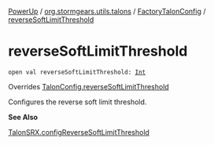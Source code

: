 [PowerUp](../../index.md) / [org.stormgears.utils.talons](../index.md) / [FactoryTalonConfig](index.md) / [reverseSoftLimitThreshold](./reverse-soft-limit-threshold.md)

# reverseSoftLimitThreshold

`open val reverseSoftLimitThreshold: `[`Int`](https://kotlinlang.org/api/latest/jvm/stdlib/kotlin/-int/index.html)

Overrides [TalonConfig.reverseSoftLimitThreshold](../-talon-config/reverse-soft-limit-threshold.md)

Configures the reverse soft limit threshold.

**See Also**

[TalonSRX.configReverseSoftLimitThreshold](#)


